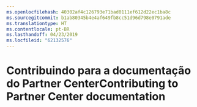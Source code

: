 ```yaml
---
ms.openlocfilehash: 40302af4c126793e71bad0111ef612d22ec1ba8c
ms.sourcegitcommit: b1ab80345b4e4af649fb8cc51d96d798e0791ade
ms.translationtype: HT
ms.contentlocale: pt-BR
ms.lasthandoff: 04/23/2019
ms.locfileid: "62132576"
---
```

# <a name="contributing-to-partner-center-documentation"></a><span data-ttu-id="ab15c-101">Contribuindo para a documentação do Partner Center</span><span class="sxs-lookup"><span data-stu-id="ab15c-101">Contributing to Partner Center documentation</span></span>